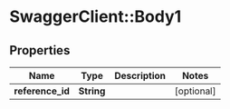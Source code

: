 # SwaggerClient::Body1

## Properties
Name | Type | Description | Notes
------------ | ------------- | ------------- | -------------
**reference_id** | **String** |  | [optional] 

